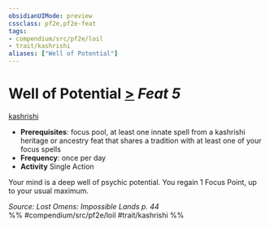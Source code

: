 ```yaml
---
obsidianUIMode: preview
cssclass: pf2e,pf2e-feat
tags:
- compendium/src/pf2e/loil
- trait/kashrishi
aliases: ["Well of Potential"]
---
```

# Well of Potential  [>](../../rules/core-rulebook/chapter-9-playing-the-game.md#Actions "Single Action") *Feat 5*  
[kashrishi](../../rules/traits/kashrishi-loil.md)  

- **Prerequisites**: focus pool, at least one innate spell from a kashrishi heritage or ancestry feat that shares a tradition with at least one of your focus spells
- **Frequency**: once per day
- **Activity** Single Action

Your mind is a deep well of psychic potential. You regain 1 Focus Point, up to your usual maximum.

*Source: Lost Omens: Impossible Lands p. 44*  
%% #compendium/src/pf2e/loil #trait/kashrishi %%